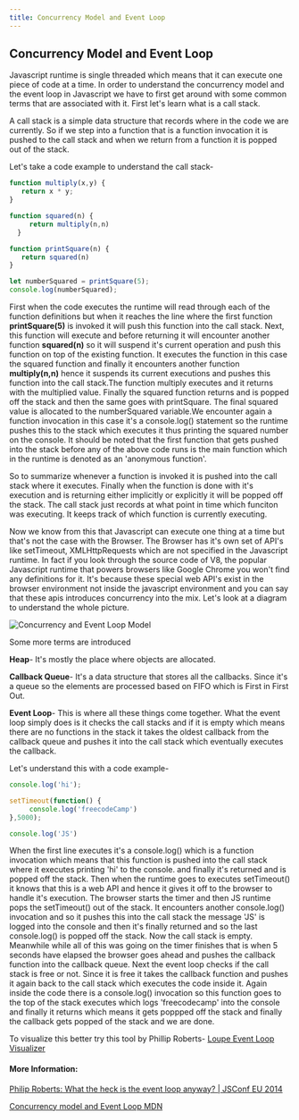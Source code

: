 ```yaml
---
title: Concurrency Model and Event Loop
---
```

## Concurrency Model and Event Loop


Javascript runtime is single threaded which means that it can execute one piece of code at a time. In order to understand the concurrency model and the event loop in Javascript we have to first get around with some common terms that are associated with it. First let's learn what is a call stack.

A call stack is a simple data structure that records where in the code we are currently. So if we step into a function that is a function invocation it is pushed to the call stack and when we return from a function it is popped out of the stack. 

Let's take a code example to understand the call stack-

```javascript
function multiply(x,y) {
   return x * y;
}

function squared(n) {
     return multiply(n,n)
  }

function printSquare(n) {
   return squared(n)
}

let numberSquared = printSquare(5);
console.log(numberSquared);
```
First when the code executes the runtime will read through each of the function definitions but when it reaches the line where the first function **printSquare(5)** is invoked it will push this function into the call stack. Next, this function will execute and before returning it will encounter another function **squared(n)** so it will suspend it's current operation and push this function on top of the existing function. It executes the function in this case the squared function and finally it encounters another function **multiply(n,n)** hence it suspends its current executions and pushes this function into the call stack.The function
multiply executes and it returns with the multiplied value. Finally the squared function returns and is popped off the stack and then the same goes with printSquare. The final squared value is allocated to the numberSquared variable.We encounter again a function invocation in this case it's a console.log() statement so the runtime pushes this to the stack which executes it thus printing the squared number on the console. It should be noted that the first function that gets pushed into the stack before any of the above code runs is the main function which in the runtime is denoted as an 'anonymous function'. 

So to summarize whenever a function is invoked it is pushed into the call stack where it executes. Finally when the function is done with it's execution and is returning either implicitly or explicitly it will be popped off the stack. The call stack just records at what point in time which funciton was executing. It keeps track of which function is currently executing.

Now we know from this that Javascript can execute one thing at a time but that's not the case with the Browser. The Browser has it's own set of API's like setTimeout, XMLHttpRequests which are not specified in the Javascript runtime. In fact if you look through the source code of V8, the popular Javascript runtime that powers browsers like Google Chrome you won't find any definitions for it. It's because these special web API's exist in the browser environment not inside the javascript environment and you can say that these apis introduces concurrency into the mix. Let's look at a diagram to understand the whole picture.

![Concurrency and Event Loop Model](https://i.imgur.com/rnQEY7o.png)

Some more terms are introduced

**Heap**- It's mostly the place where objects are allocated. 

**Callback Queue**- It's a data structure that stores all the callbacks. Since it's a queue so the elements are processed based on FIFO which is First in First Out. 

**Event Loop**- This is where all these things come together. What the event loop simply does is it checks the call stacks and if it is empty which means there are no functions in the stack it takes the oldest callback from
the callback queue and pushes it into the call stack which eventually executes the callback. 

Let's understand this with a code example-

```javascript
console.log('hi');

setTimeout(function() {
     console.log('freecodeCamp')
},5000);

console.log('JS')
```
When the first line executes it's a console.log() which is a function invocation which means that this function is pushed into the call stack where it executes printing 'hi' to the console. and finally it's returned and is popped off the stack. Then when the runtime goes to executes setTimeout() it knows that this is a web API and hence it gives it off to the browser to handle it's execution. The browser starts the timer and then JS runtime pops the setTimeout() out of the stack. It encounters another console.log() invocation and so it pushes this into the call stack the message 'JS' is logged into the console and then it's finally returned and so the last console.log() is popped off the stack.  Now the call stack is empty. Meanwhile while all of this was going on the timer finishes that is when 5 seconds have elapsed the browser goes ahead and pushes the callback function into the callback queue. Next the event loop checks if the call stack is free or not. Since it is free it takes the callback function and pushes it again back to the call stack which executes the code inside it. Again inside the code there is a console.log() invocation so this function goes to the top of the stack executes which logs 'freecodecamp' into the console and finally it returns which means it gets poppped off the stack and finally the callback gets popped of the stack and we are done.

To visualize this better try this tool by Phillip Roberts- [Loupe Event Loop Visualizer](http://latentflip.com/loupe/?code=!!!PGJ1dHRvbj5DbGljayBtZSE8L2J1dHRvbj4%3D)



#### More Information:
[Philip Roberts: What the heck is the event loop anyway? | JSConf EU 2014](https://www.youtube.com/watch?v=8aGhZQkoFbQ)

[Concurrency model and Event Loop MDN](https://developer.mozilla.org/en-US/docs/Web/JavaScript/EventLoop)


